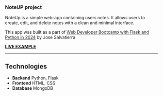 ### NoteUP project

NoteUp is a simple web-app containing users notes.
It allows users to create, edit, and delete notes with a clean and minimal interface.

This app was built as a part of [Web Developer Bootcamp with Flask and Python in 2024](https://www.udemy.com/course/web-developer-bootcamp-flask-python/) by Jose Salvatierra

**[LIVE EXAMPLE](https://noteup-project.onrender.com/)**

---

## Technologies

- **Backend** Python, Flask
- **Frontend** HTML, CSS
- **Database** MongoDB

